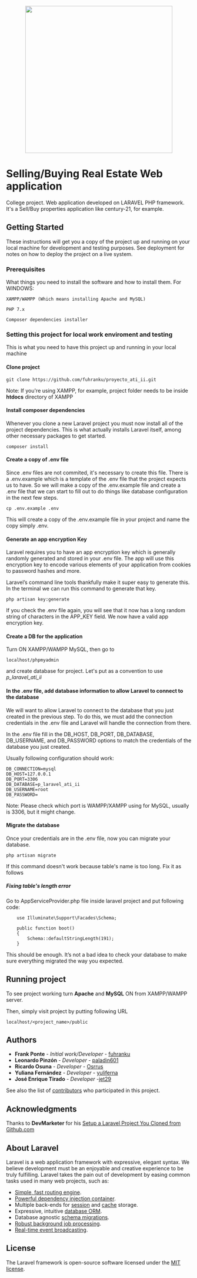 <p align="center"><img src="https://res.cloudinary.com/dtfbvvkyp/image/upload/v1566331377/laravel-logolockup-cmyk-red.svg" width="400"></p>

# Selling/Buying Real Estate Web application

College project. Web application developed on LARAVEL PHP framework. It's a Sell/Buy properties application like century-21, for example.

## Getting Started

These instructions will get you a copy of the project up and running on your local machine for development and testing purposes. See deployment for notes on how to deploy the project on a live system.

### Prerequisites

What things you need to install the software and how to install them. For WINDOWS:

```
XAMPP/WAMPP (Which means installing Apache and MySQL)
```

```
PHP 7.x
```

```
Composer dependencies installer
```

### Setting this project for local work enviroment and testing

This is what you need to have this project up and running in your local machine

#### Clone project

```
git clone https://github.com/fuhranku/proyecto_ati_ii.git
```
Note: If you're using XAMPP, for example, project folder needs to be inside **htdocs** directory of XAMPP

#### Install composer dependencies

Whenever you clone a new Laravel project you must now install all of the project dependencies. This is what actually installs Laravel itself, among other necessary packages to get started.

```
composer install
```

#### Create a copy of .env file

Since .env files are not commited, it's necessary to create this file. There is a .env.example which is a template of the .env file that the project expects us to have. So we will make a copy of the .env.example file and create a .env file that we can start to fill out to do things like database configuration in the next few steps.

```
cp .env.example .env
```
This will create a copy of the .env.example file in your project and name the copy simply .env.

#### Generate an app encryption Key

Laravel requires you to have an app encryption key which is generally randomly generated and stored in your .env file. The app will use this encryption key to encode various elements of your application from cookies to password hashes and more.

Laravel’s command line tools thankfully make it super easy to generate this. In the terminal we can run this command to generate that key.
```
php artisan key:generate
```
If you check the .env file again, you will see that it now has a long random string of characters in the APP_KEY field. We now have a valid app encryption key.

#### Create a DB for the application

Turn ON XAMPP/WAMPP MySQL, then go to

```
localhost/phpmyadmin
```

and create database for project. Let's put as a convention to use *p_laravel_ati_ii*

#### In the .env file, add database information to allow Laravel to connect to the database

We will want to allow Laravel to connect to the database that you just created in the previous step. To do this, we must add the connection credentials in the .env file and Laravel will handle the connection from there.

In the .env file fill in the DB_HOST, DB_PORT, DB_DATABASE, DB_USERNAME, and DB_PASSWORD options to match the credentials of the database you just created.

Usually following configuration should work:
```
DB_CONNECTION=mysql
DB_HOST=127.0.0.1
DB_PORT=3306
DB_DATABASE=p_laravel_ati_ii
DB_USERNAME=root
DB_PASSWORD=
```
Note: Please check which port is WAMPP/XAMPP using for MySQL, usually is 3306, but it might change.

#### Migrate the database

Once your credentials are in the .env file, now you can migrate your database.

```
php artisan migrate
```
If this command doesn't work because table's name is too long. Fix it as follows

##### Fixing table's length error

Go to AppServiceProvider.php file inside laravel project and put following code:
```
    use Illuminate\Support\Facades\Schema;

    public function boot()
    {
        Schema::defaultStringLength(191);
    }
```
This should be enough. It’s not a bad idea to check your database to make sure everything migrated the way you expected.

## Running project

To see project working turn **Apache** and **MySQL** ON from XAMPP/WAMPP server.

Then, simply visit project by putting following URL
```
localhost/<project_name>/public
```

## Authors

* **Frank Ponte** - *Initial work/Developer* - [fuhranku](https://github.com/fuhranku)
* **Leonardo Pinzón** - *Developer* - [paladin601](https://github.com/paladin601)
* **Ricardo Osuna** - *Developer* - [Osrrus](https://github.com/Osrrus)
* **Yuliana Fernández** - *Developer* - [yuliferna](https://github.com/yuli-ferna)
* **José Enrique Tirado** - *Developer* -[jet29](https://github.com/jet29)

See also the list of [contributors](https://github.com/fuhranku/proyecto_ati_ii/graphs/contributors) who participated in this project.

## Acknowledgments

Thanks to **DevMarketer** for his [Setup a Laravel Project You Cloned from Github.com](https://devmarketer.io/learn/setup-laravel-project-cloned-github-com/)

## About Laravel

Laravel is a web application framework with expressive, elegant syntax. We believe development must be an enjoyable and creative experience to be truly fulfilling. Laravel takes the pain out of development by easing common tasks used in many web projects, such as:

- [Simple, fast routing engine](https://laravel.com/docs/routing).
- [Powerful dependency injection container](https://laravel.com/docs/container).
- Multiple back-ends for [session](https://laravel.com/docs/session) and [cache](https://laravel.com/docs/cache) storage.
- Expressive, intuitive [database ORM](https://laravel.com/docs/eloquent).
- Database agnostic [schema migrations](https://laravel.com/docs/migrations).
- [Robust background job processing](https://laravel.com/docs/queues).
- [Real-time event broadcasting](https://laravel.com/docs/broadcasting).

## License

The Laravel framework is open-source software licensed under the [MIT license](https://opensource.org/licenses/MIT).
